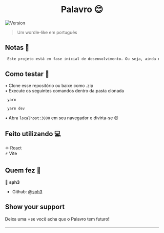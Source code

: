 <h1 align="center">Palavro 😊</h1>
<p>
  <img alt="Version" src="https://img.shields.io/badge/version-0.0.1--alpha-blue.svg?cacheSeconds=2592000" />
</p>

> Um wordle-like em português

## Notas 📝

```sh
 Este projeto está em fase inicial de desenvolvimento. Ou seja, ainda não é um jogo funcional.
```

## Como testar 🚀

• Clone esse repositório ou baixe como .zip <br>
• Execute os seguintes comandos dentro da pasta clonada

```sh
 yarn
```

```sh
 yarn dev
```

• Abra `localhost:3000` em seu navegador e divirta-se 😊

## Feito utilizando 💻

<p>
⚛ React <br>
⚡ Vite 
</p>

## Quem fez 👤

👤 **sph3**

- Github: [@sph3](https://github.com/sph3)

## Show your support

Deixa uma ⭐️se você acha que o Palavro tem futuro!

---

